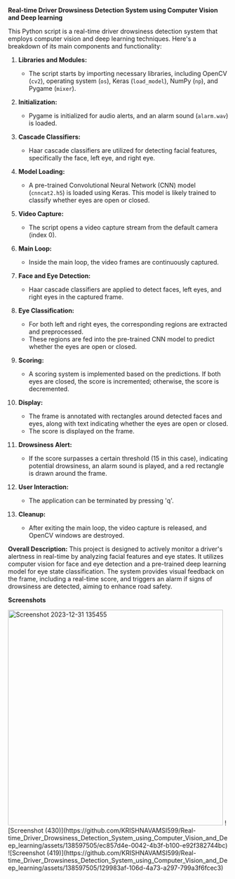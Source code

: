 **Real-time Driver Drowsiness Detection System using Computer Vision and Deep learning**


This Python script is a real-time driver drowsiness detection system that employs computer vision and deep learning techniques. Here's a breakdown of its main components and functionality:

1. **Libraries and Modules:**
   - The script starts by importing necessary libraries, including OpenCV (`cv2`), operating system (`os`), Keras (`load_model`), NumPy (`np`), and Pygame (`mixer`).

2. **Initialization:**
   - Pygame is initialized for audio alerts, and an alarm sound (`alarm.wav`) is loaded.

3. **Cascade Classifiers:**
   - Haar cascade classifiers are utilized for detecting facial features, specifically the face, left eye, and right eye.

4. **Model Loading:**
   - A pre-trained Convolutional Neural Network (CNN) model (`cnncat2.h5`) is loaded using Keras. This model is likely trained to classify whether eyes are open or closed.

5. **Video Capture:**
   - The script opens a video capture stream from the default camera (index 0).

6. **Main Loop:**
   - Inside the main loop, the video frames are continuously captured.

7. **Face and Eye Detection:**
   - Haar cascade classifiers are applied to detect faces, left eyes, and right eyes in the captured frame.

8. **Eye Classification:**
   - For both left and right eyes, the corresponding regions are extracted and preprocessed.
   - These regions are fed into the pre-trained CNN model to predict whether the eyes are open or closed.

9. **Scoring:**
   - A scoring system is implemented based on the predictions. If both eyes are closed, the score is incremented; otherwise, the score is decremented.

10. **Display:**
    - The frame is annotated with rectangles around detected faces and eyes, along with text indicating whether the eyes are open or closed.
    - The score is displayed on the frame.

11. **Drowsiness Alert:**
    - If the score surpasses a certain threshold (15 in this case), indicating potential drowsiness, an alarm sound is played, and a red rectangle is drawn around the frame.

12. **User Interaction:**
    - The application can be terminated by pressing 'q'.

13. **Cleanup:**
    - After exiting the main loop, the video capture is released, and OpenCV windows are destroyed.

**Overall Description:**
This project is designed to actively monitor a driver's alertness in real-time by analyzing facial features and eye states. It utilizes computer vision for face and eye detection and a pre-trained deep learning model for eye state classification. The system provides visual feedback on the frame, including a real-time score, and triggers an alarm if signs of drowsiness are detected, aiming to enhance road safety.


**Screenshots**

<img width="490" alt="Screenshot 2023-12-31 135455" src="https://github.com/KRISHNAVAMSI599/Real-time_Driver_Drowsiness_Detection_System_using_Computer_Vision_and_Deep_learning/assets/138597505/4a88c7f1-ae7f-4da3-9428-209d88cf1891">
![Screenshot (430)](https://github.com/KRISHNAVAMSI599/Real-time_Driver_Drowsiness_Detection_System_using_Computer_Vision_and_Deep_learning/assets/138597505/ec857d4e-0042-4b3f-b100-e92f382744bc)
![Screenshot (419)](https://github.com/KRISHNAVAMSI599/Real-time_Driver_Drowsiness_Detection_System_using_Computer_Vision_and_Deep_learning/assets/138597505/129983af-106d-4a73-a297-799a3f6fcec3)
